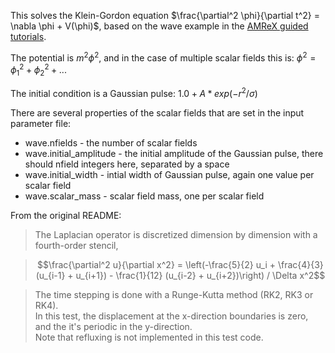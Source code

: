 This solves the Klein-Gordon equation $\frac{\partial^2 \phi}{\partial t^2} = \nabla \phi + V(\phi)$, based on the wave example in the [AMReX guided tutorials](https://github.com/AMReX-Codes/amrex-tutorials). 

The potential is $m^2 \phi^2$, and in the case of multiple scalar fields this is: $\phi^2 = \phi_1^2 + \phi_2^2 + ...$

The initial condition is a Gaussian pulse: $1.0 + A * exp(-r^2/\sigma)$


There are several properties of the scalar fields that are set in the input parameter file:
* wave.nfields - the number of scalar fields
* wave.initial_amplitude - the initial amplitude of the Gaussian pulse, there should nfield integers here, separated by a space
* wave.initial_width - intial width of Gaussian pulse, again one value per scalar field
* wave.scalar_mass - scalar field mass, one per scalar field





From the original README: 

>The Laplacian operator is discretized dimension by dimension with a fourth-order stencil,

>$$\frac{\partial^2 u}{\partial x^2} = \left(-\frac{5}{2} u_i + \frac{4}{3} (u_{i-1} + u_{i+1}) - \frac{1}{12} (u_{i-2} + u_{i+2})\right) / \Delta x^2$$

>The time stepping is done with a Runge-Kutta method (RK2, RK3 or RK4).  
>In this test, the displacement at the x-direction boundaries is zero, and the it's periodic in the y-direction.  
>Note that refluxing is not implemented in this test code.
